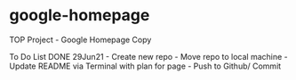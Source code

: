 # google-homepage
TOP Project - Google Homepage Copy

To Do List
DONE 29Jun21  - Create new repo 
              - Move repo to local machine
              - Update README via Terminal with plan for page
              - Push to Github/ Commit
